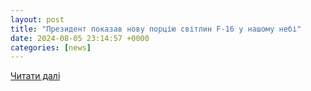 ```yaml
---
layout: post
title: "Президент показав нову порцію світлин F-16 у нашому небі"
date: 2024-08-05 23:14:57 +0000
categories: [news]
---
```


[Читати далі](https://novynarnia.com/2024/08/05/prezydent-pokazav/)

